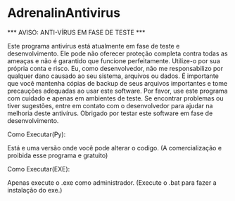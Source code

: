 # AdrenalinAntivirus
*** AVISO: ANTI-VÍRUS EM FASE DE TESTE ***

Este programa antivírus está atualmente em fase de teste e desenvolvimento.
Ele pode não oferecer proteção completa contra todas as ameaças e não é garantido que funcione perfeitamente. Utilize-o por sua própria conta e risco.
Eu, como desenvolvedor, não me responsabilizo por qualquer dano causado ao seu sistema, arquivos ou dados.
É importante que você mantenha cópias de backup de seus arquivos importantes e tome precauções adequadas ao usar este software.
Por favor, use este programa com cuidado e apenas em ambientes de teste.
Se encontrar problemas ou tiver sugestões, entre em contato com o desenvolvedor para ajudar na melhoria deste antivírus.
Obrigado por testar este software em fase de desenvolvimento.

Como Executar(Py):

Está e uma versão onde você pode alterar o codigo. (A comercialização e proibida esse programa e gratuito)

Como Executar(EXE):

Apenas execute o .exe como administrador. (Execute o .bat para fazer a instalação do exe.)
